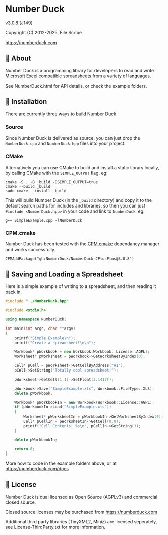 # Number Duck
v3.0.8 [J149]

Copyright (C) 2012-2025, File Scribe

https://numberduck.com

## 🦆 About
Number Duck is a programming library for developers to read and write Microsoft Excel compatible spreadsheets from a variety of languages.

See NumberDuck.html for API details, or check the example folders.

## 🚧 Installation
There are currently three ways to build Number Duck.

### Source
Since Number Duck is delivered as source, you can just drop the `NumberDuck.cpp` and `NumberDuck.hpp` files into your project.

### CMake
Alternatively you can use CMake to build and install a static library locally, by calling CMake with the `SIMPLE_OUTPUT` flag, eg:

```
cmake -S . -B _build -DSIMPLE_OUTPUT=true
cmake --build _build
sudo cmake --install _build
```

This will build Number Duck (in the `_build` directory) and copy it to the default search paths for includes and libraries, so then you can just `#include <NumberDuck.hpp>` in your code and link to `NumberDuck`, eg:

```
g++ SimpleExample.cpp -lNumberDuck
```

### CPM.cmake

Number Duck has been tested with the [CPM.cmake](https://github.com/cpm-cmake/CPM.cmake) dependancy manager and works successfully.

```
CPMAddPackage("gh:NumberDuck/NumberDuck-CPlusPlus@3.0.8")
````

## 💾 Saving and Loading a Spreadsheet
Here is a simple example of writing to a spreadsheet, and then reading it back in.

```cpp
#include "../NumberDuck.hpp"

#include <stdio.h>

using namespace NumberDuck;

int main(int argc, char **argv)
{
	printf("Simple Example\n");
	printf("Create a spreadsheet!\n\n");

	Workbook* pWorkbook = new Workbook(Workbook::License::AGPL);
	Worksheet* pWorksheet = pWorkbook->GetWorksheetByIndex(0);

	Cell* pCell = pWorksheet->GetCellByAddress("A1");
	pCell->SetString("Totally cool spreadsheet!");

	pWorksheet->GetCell(1,1)->SetFloat(3.1417f);

	pWorkbook->Save("SimpleExample.xls", Workbook::FileType::XLS);
	delete pWorkbook;

	Workbook* pWorkbookIn = new Workbook(Workbook::License::AGPL);
	if (pWorkbookIn->Load("SimpleExample.xls"))
	{
		Worksheet* pWorksheetIn = pWorkbookIn->GetWorksheetByIndex(0);
		Cell* pCellIn = pWorksheetIn->GetCell(0,0);
		printf("Cell Contents: %s\n", pCellIn->GetString());
	}

	delete pWorkbookIn;

	return 0;
}
```

More how to code in the example folders above, or at https://numberduck.com/docs

## 👮 License
Number Duck is dual licensed as Open Source (AGPLv3) and commercial closed source.

Closed source licenses may be purchased from https://numberduck.com

Additional third party libraries (TinyXML2, Miniz) are licensed seperately, see License-ThirdParty.txt for more information.